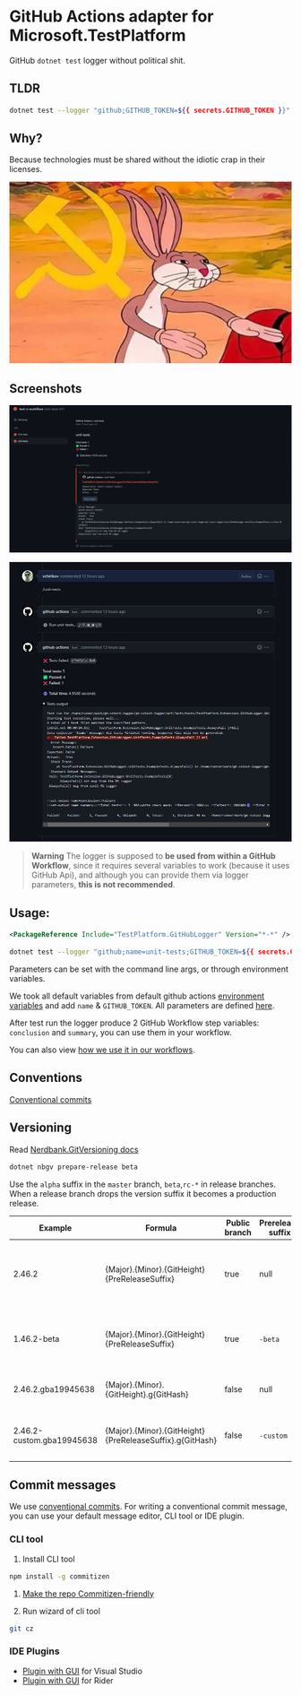 # GitHub Actions adapter for Microsoft.TestPlatform

GitHub `dotnet test` logger without political shit.  

## TLDR 

```bash
dotnet test --logger "github;GITHUB_TOKEN=${{ secrets.GITHUB_TOKEN }}"
```

## Why?

Because technologies must be shared without the idiotic crap in their licenses.  

![IT commune](img/docs/img/bunny.png)


## Screenshots

![Example of a summary](img/docs/img/test-ci-workflow.png)  

![Example of PR comment](img/docs/img/pr-comment.png)


> **Warning**
> The logger is supposed to **be used from within a GitHub Workflow**,
> since it requires several variables to work (because it uses GitHub Api), 
> and although you can provide them via logger parameters, **this is not recommended**.


## Usage:

```xml
<PackageReference Include="TestPlatform.GitHubLogger" Version="*-*" />
```


```bash
dotnet test --logger "github;name=unit-tests;GITHUB_TOKEN=${{ secrets.GITHUB_TOKEN }}"
```

Parameters can be set with the command line args, or through environment variables.  

We took all default variables from default github actions [environment variables](https://docs.github.com/en/actions/learn-github-actions/environment-variables)
and add `name` & `GITHUB_TOKEN`. All parameters are defined [here](./src/dotnet/GitHubLogger/LoggerParameters.cs).  

After test run the logger produce 2 GitHub Workflow step variables: `conclusion` and `summary`, you can use them in your workflow.  

You can also view [how we use it in our workflows](./.github/workflows/unit-tests.yml).


## Conventions

[Conventional commits](https://www.conventionalcommits.org/en/v1.0.0/)

## Versioning

Read [Nerdbank.GitVersioning docs](https://github.com/dotnet/Nerdbank.GitVersioning/blob/master/doc/nbgv-cli.md)  

```bash
dotnet nbgv prepare-release beta
```

Use the `alpha` suffix in the `master` branch, `beta`,`rc-*` in release branches. When a release branch drops the version suffix it becomes a production release.


| Example                   | Formula                                                  | Public branch | Prerelease suffix | Example explanation                                                   |
| ------------------------- | -------------------------------------------------------- | ------------- | ----------------- | --------------------------------------------------------------------- |
| 2.46.2                    | {Major}.{Minor}.{GitHeight}{PreReleaseSuffix}            | true          | null              | public branch `master`, version.json without any `-prerelease` suffix |
| 1.46.2-beta               | {Major}.{Minor}.{GitHeight}{PreReleaseSuffix}            | true          | `-beta`           | public branch `release/v1.4`, version.json with `-beta` suffix        |
| 2.46.2.gba19945638        | {Major}.{Minor}.{GitHeight}.g{GitHash}                   | false         | null              | non-public branch `feat1`, version.json without suffix                |
| 2.46.2-custom.gba19945638 | {Major}.{Minor}.{GitHeight}{PreReleaseSuffix}.g{GitHash} | false         | `-custom`         | non-public branch `feat1`,  version.json with `-custom` suffix        |


## Commit messages

We use [conventional commits](https://www.conventionalcommits.org). For writing a conventional commit message, you can use
your default message editor, CLI tool or IDE plugin.

### CLI tool

1. Install CLI tool
  
  ```bash
  npm install -g commitizen
  ```

1. [Make the repo Commitizen-friendly](https://github.com/commitizen/cz-cli#making-your-repo-commitizen-friendly)

1. Run wizard of cli tool

  ```bash
  git cz
  ```

### IDE Plugins

* [Plugin with GUI](https://marketplace.visualstudio.com/items?itemName=mrluje.vs-commitizen) for Visual Studio
* [Plugin with GUI](https://plugins.jetbrains.com/plugin/9861-git-commit-template) for Rider